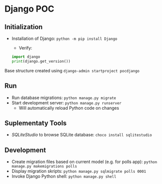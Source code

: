 # Django POC

## Initialization

* Installation of Django: `python -m pip install Django`
    * Verify: 
    
    ```Python
    import django
    print(django.get_version())
    ```

Base structure created using `django-admin startproject pocdjango` 

## Run

* Run database migrations: `python manage.py migrate`
* Start development server: `python manage.py runserver`
    * Will automatically reload Python code on changes

## Suplementaty Tools

* *SQLiteStudio* to browse SQLite database: `choco install sqlitestudio`

## Development

* Create migration files based on current model (e.g. for polls app): `python manage.py makemigrations polls`
* Display migration skripts: `python manage.py sqlmigrate polls 0001`
* Invoke Django Python shell: `python manage.py shell`